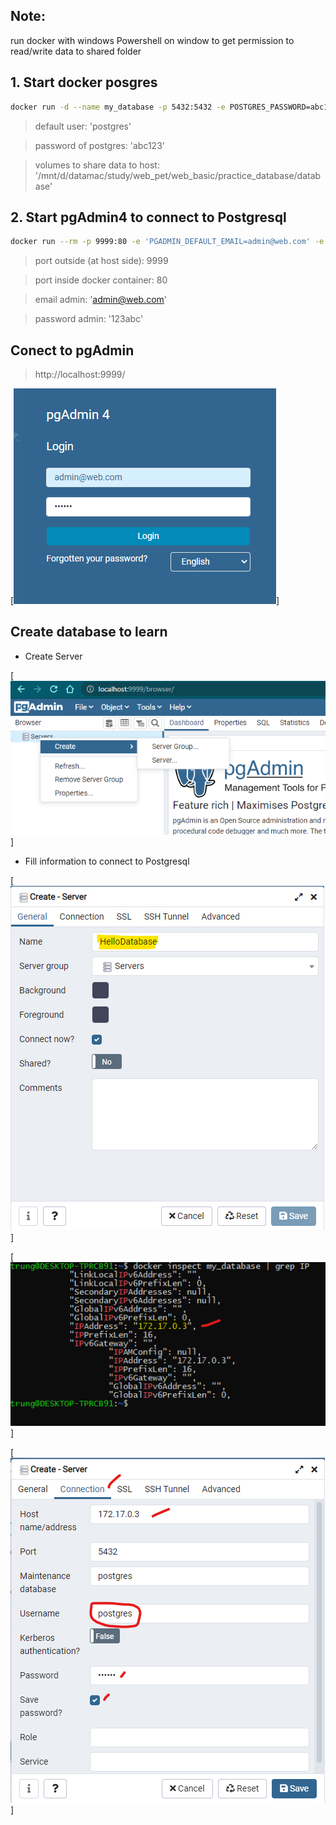## Note:
run docker with windows Powershell on window to get permission to read/write data to shared folder

## 1. Start docker posgres
```sh
docker run -d --name my_database -p 5432:5432 -e POSTGRES_PASSWORD=abc123 -e PGDATA=/var/lib/postgresql/data/pgdata -v /mnt/d/datamac/study/web_pet/web_basic/practice_database/database:/var/lib/postgresql/data postgres
```
> default user: 'postgres'

> password of postgres: 'abc123'

> volumes to share data to host: '/mnt/d/datamac/study/web_pet/web_basic/practice_database/database'

## 2. Start pgAdmin4 to connect to Postgresql

```sh
docker run --rm -p 9999:80 -e 'PGADMIN_DEFAULT_EMAIL=admin@web.com' -e 'PGADMIN_DEFAULT_PASSWORD=123abc' -d dpage/pgadmin4
```

> port outside (at host side): 9999

> port inside docker container: 80

> email admin: 'admin@web.com'

> password admin: '123abc'

## Conect to pgAdmin
> http://localhost:9999/

[![N|Solid](./images/01_login_pgadmin4.png)]

## Create database to learn

- Create Server

[![N|Solid](./images/02_create_sever.png)]

- Fill information to connect to Postgresql

[![N|Solid](./images/03_name_server.png)]

[![N|Solid](./images/04_get_ip_by_docker_inspect.png)]

[![N|Solid](./images/05_connection_information.png)]

